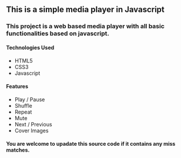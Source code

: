 ## This is a simple media player in Javascript

### This project is a web based media player with all basic functionalities based on javascript.

#### Technologies Used
* HTML5
* CSS3
* Javascript

#### Features
* Play / Pause
* Shuffle
* Repeat
* Mute
* Next / Previous
* Cover Images

#### You are welcome to upadate this source code if it contains any miss matches.